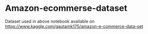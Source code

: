 # Amazon-ecommerse-dataset
Dataset used in above notebook available on https://www.kaggle.com/gautamk175/amazon-e-commerce-data-set
